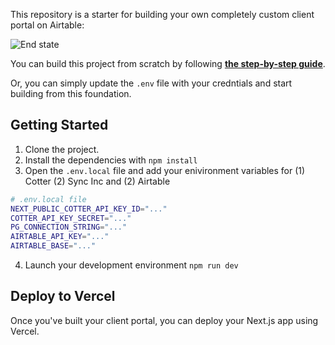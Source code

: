 This repository is a starter for building your own completely custom client portal on Airtable:

![End state](https://docs.syncinc.so/assets/client-portal/01.png)

You can build this project from scratch by following **[the step-by-step guide](https://docs.syncinc.so/playbooks/client-portal)**.

Or, you can simply update the `.env` file with your credntials and start building from this foundation.

## Getting Started

1. Clone the project.
2. Install the dependencies with `npm install`
3. Open the `.env.local` file and add your enivironment variables for (1) Cotter (2) Sync Inc and (2) Airtable

```bash
# .env.local file
NEXT_PUBLIC_COTTER_API_KEY_ID="..."
COTTER_API_KEY_SECRET="..."
PG_CONNECTION_STRING="..."
AIRTABLE_API_KEY="..."
AIRTABLE_BASE="..."
```
4. Launch your development environment `npm run dev`

## Deploy to Vercel
Once you've built your client portal, you can deploy your Next.js app using Vercel.
